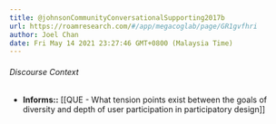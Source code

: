 ```yaml
---
title: @johnsonCommunityConversationalSupporting2017b
url: https://roamresearch.com/#/app/megacoglab/page/GR1gvfhri
author: Joel Chan
date: Fri May 14 2021 23:27:46 GMT+0800 (Malaysia Time)
---
```




###### Discourse Context

- **Informs::** [[QUE - What tension points exist between the goals of diversity and depth of user participation in participatory design]]
